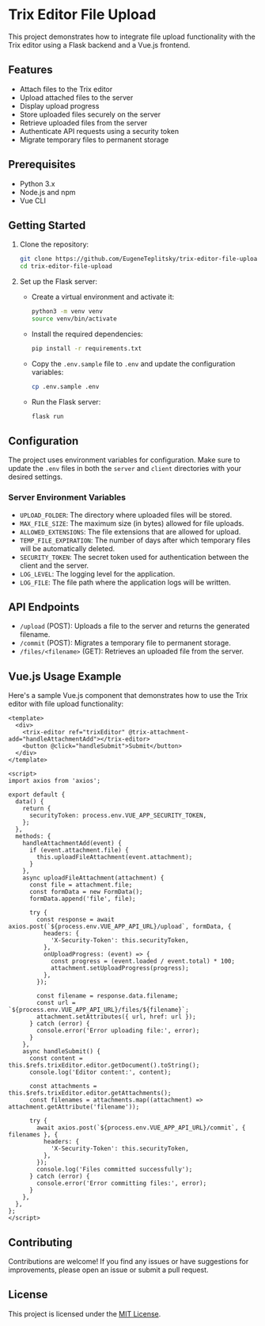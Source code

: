 # Trix Editor File Upload

This project demonstrates how to integrate file upload functionality with the Trix editor using a Flask backend and a Vue.js frontend.

## Features

- Attach files to the Trix editor
- Upload attached files to the server
- Display upload progress
- Store uploaded files securely on the server
- Retrieve uploaded files from the server
- Authenticate API requests using a security token
- Migrate temporary files to permanent storage

## Prerequisites

- Python 3.x
- Node.js and npm
- Vue CLI

## Getting Started

1. Clone the repository:

   ```bash
   git clone https://github.com/EugeneTeplitsky/trix-editor-file-upload.git
   cd trix-editor-file-upload
   ```

2. Set up the Flask server:

   - Create a virtual environment and activate it:
     ```bash
     python3 -m venv venv
     source venv/bin/activate
     ```
   - Install the required dependencies:
     ```bash
     pip install -r requirements.txt
     ```
   - Copy the `.env.sample` file to `.env` and update the configuration variables:
     ```bash
     cp .env.sample .env
     ```
   - Run the Flask server:
     ```bash
     flask run
     ```

## Configuration

The project uses environment variables for configuration. Make sure to update the `.env` files in both the `server` and `client` directories with your desired settings.

### Server Environment Variables

- `UPLOAD_FOLDER`: The directory where uploaded files will be stored.
- `MAX_FILE_SIZE`: The maximum size (in bytes) allowed for file uploads.
- `ALLOWED_EXTENSIONS`: The file extensions that are allowed for upload.
- `TEMP_FILE_EXPIRATION`: The number of days after which temporary files will be automatically deleted.
- `SECURITY_TOKEN`: The secret token used for authentication between the client and the server.
- `LOG_LEVEL`: The logging level for the application.
- `LOG_FILE`: The file path where the application logs will be written.

## API Endpoints

- `/upload` (POST): Uploads a file to the server and returns the generated filename.
- `/commit` (POST): Migrates a temporary file to permanent storage.
- `/files/<filename>` (GET): Retrieves an uploaded file from the server.

## Vue.js Usage Example

Here's a sample Vue.js component that demonstrates how to use the Trix editor with file upload functionality:

```vue
<template>
  <div>
    <trix-editor ref="trixEditor" @trix-attachment-add="handleAttachmentAdd"></trix-editor>
    <button @click="handleSubmit">Submit</button>
  </div>
</template>

<script>
import axios from 'axios';

export default {
  data() {
    return {
      securityToken: process.env.VUE_APP_SECURITY_TOKEN,
    };
  },
  methods: {
    handleAttachmentAdd(event) {
      if (event.attachment.file) {
        this.uploadFileAttachment(event.attachment);
      }
    },
    async uploadFileAttachment(attachment) {
      const file = attachment.file;
      const formData = new FormData();
      formData.append('file', file);

      try {
        const response = await axios.post(`${process.env.VUE_APP_API_URL}/upload`, formData, {
          headers: {
            'X-Security-Token': this.securityToken,
          },
          onUploadProgress: (event) => {
            const progress = (event.loaded / event.total) * 100;
            attachment.setUploadProgress(progress);
          },
        });

        const filename = response.data.filename;
        const url = `${process.env.VUE_APP_API_URL}/files/${filename}`;
        attachment.setAttributes({ url, href: url });
      } catch (error) {
        console.error('Error uploading file:', error);
      }
    },
    async handleSubmit() {
      const content = this.$refs.trixEditor.editor.getDocument().toString();
      console.log('Editor content:', content);

      const attachments = this.$refs.trixEditor.editor.getAttachments();
      const filenames = attachments.map((attachment) => attachment.getAttribute('filename'));

      try {
        await axios.post(`${process.env.VUE_APP_API_URL}/commit`, { filenames }, {
          headers: {
            'X-Security-Token': this.securityToken,
          },
        });
        console.log('Files committed successfully');
      } catch (error) {
        console.error('Error committing files:', error);
      }
    },
  },
};
</script>
```

## Contributing

Contributions are welcome! If you find any issues or have suggestions for improvements, please open an issue or submit a pull request.

## License

This project is licensed under the [MIT License](LICENSE).
